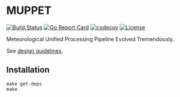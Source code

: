 # MUPPET

[![Build Status](https://travis-ci.org/metno/muppet.svg?branch=master)](https://travis-ci.org/metno/muppet)
[![Go Report Card](https://goreportcard.com/badge/github.com/metno/muppet)](https://goreportcard.com/report/github.com/metno/muppet)
[![codecov](https://codecov.io/gh/metno/muppet/branch/master/graph/badge.svg)](https://codecov.io/gh/metno/muppet/branch/master)
[![License](https://img.shields.io/github/license/metno/muppet.svg)](LICENSE)

Meteorological Unified Processing Pipeline Evolved Tremendously.

See [design guidelines](design.md).

## Installation

```
make get-deps
make
```
